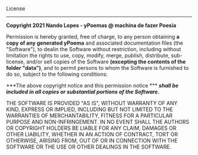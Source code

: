 License
___
**Copyright 2021 Nando Lopes - yPoemas @ machina de fazer Poesia**

Permission is hereby granted, free of charge, to any person obtaining
**a copy of any generated yPoema** and associated documentation files
(the "Software"), to dealin the Software without restriction,
including without limitation the rights to use, copy, modify,
merge, publish, distribute, sub-license, and/or sell copies of the Software
**(excepting the contents of the folder "data")**, and to permit persons to
whom the Software is furnished to do so, subject to the following conditions:

***The above copyright notice and this permission notice ***
***shall be included in all copies or substantial portions of the Software.***

THE SOFTWARE IS PROVIDED "AS IS", WITHOUT WARRANTY OF ANY KIND, EXPRESS OR
IMPLIED, INCLUDING BUT NOT LIMITED TO THE WARRANTIES OF MERCHANTABILITY,
FITNESS FOR A PARTICULAR PURPOSE AND NON-INFRINGEMENT. IN NO EVENT SHALL THE
AUTHORS OR COPYRIGHT HOLDERS BE LIABLE FOR ANY CLAIM, DAMAGES OR OTHER
LIABILITY, WHETHER IN AN ACTION OF CONTRACT, TORT OR OTHERWISE, ARISING FROM,
OUT OF OR IN CONNECTION WITH THE SOFTWARE OR THE USE OR OTHER DEALINGS IN THE
SOFTWARE.